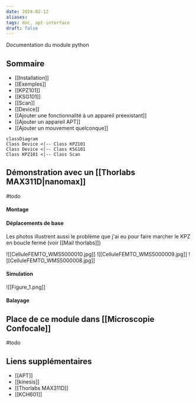 ```yaml
---
date: 2024-02-12
aliases: 
tags: doc, apt-interface
draft: false
---
```


Documentation du module python

## Sommaire

- [[Installation]]
- [[Exemples]]
- [[KPZ101]]
- [[KSG101]]
- [[Scan]]
- [[Device]]
- [[Ajouter une fonctionnalité à un appareil préexistant]]
- [[Ajouter un appareil APT]]
- [[Ajouter un mouvement quelconque]]

```mermaid
classDiagram
Class Device <|-- Class KPZ101
Class Device <|-- Class KSG101
Class KPZ101 <|-- Class Scan
```

## Démonstration avec un [[Thorlabs MAX311D|nanomax]]

#todo 
#### Montage

#### Déplacements de base

Les photos illustrent aussi le problème que j'ai eu pour faire marcher le KPZ en boucle fermé (voir [[Mail thorlabs]])

![[CelluleFEMTO_WMS5000010.jpg]]
![[CelluleFEMTO_WMS5000009.jpg]]
![[CelluleFEMTO_WMS5000008.jpg]]
#### Simulation

![[Figure_1.png]]

#### Balayage

## Place de ce module dans [[Microscopie Confocale]] 
#todo

## Liens supplémentaires
- [[APT]]
- [[kinesis]]
- [[Thorlabs MAX311D]]
- [[KCH601]]
